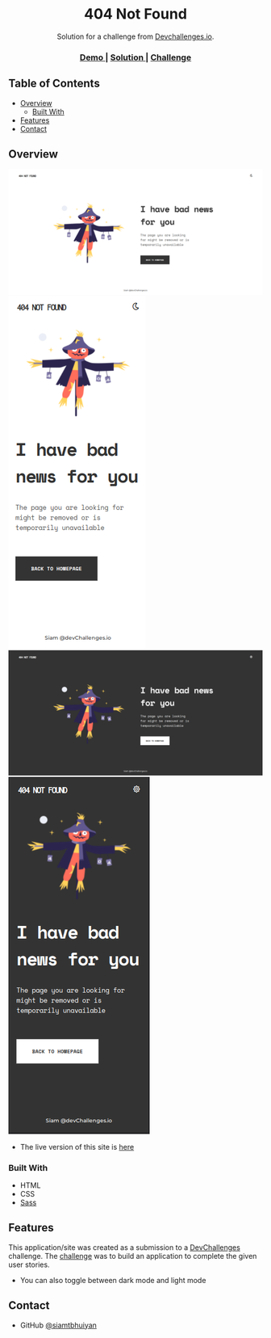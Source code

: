 <!-- Please update value in the {}  -->

<h1 align="center">404 Not Found</h1>

<div align="center">
   Solution for a challenge from  <a href="http://devchallenges.io" target="_blank">Devchallenges.io</a>.
</div>

<div align="center">
  <h3>
    <a href="https://nifty-chandrasekhar-32a397.netlify.app">
      Demo
    </a>
    <span> | </span>
    <a href="https://devchallenges.io/solutions/98D0NQKU3X9Be4OKCnw6">
      Solution
    </a>
    <span> | </span>
    <a href="https://devchallenges.io/challenges/wBunSb7FPrIepJZAg0sY">
      Challenge
    </a>
  </h3>
</div>

<!-- TABLE OF CONTENTS -->

## Table of Contents

- [Overview](#overview)
  - [Built With](#built-with)
- [Features](#features)
- [Contact](#contact)

<!-- OVERVIEW -->

## Overview

![screenshots](./screenshots/Screenshot-desktop-lightmode.png)
![screenshot](./screenshots/Screenshot-mobile-lightmode.png)
![screenshot](./screenshots/Screenshot-desktop-darkmode.png)
![screenshot](./screenshots/Screenshot-mobile-darkmode.png)


- The live version of this site is <a href="https://nifty-chandrasekhar-32a397.netlify.app" target="_blank">here</a> 

### Built With

<!-- This section should list any major frameworks that you built your project using. Here are a few examples.-->

- HTML
- CSS
- [Sass](https://sass-lang.com/)

## Features

<!-- List the features of your application or follow the template. Don't share the figma file here :) -->

This application/site was created as a submission to a [DevChallenges](https://devchallenges.io/challenges) challenge. The [challenge](https://devchallenges.io/challenges/wBunSb7FPrIepJZAg0sY) was to build an application to complete the given user stories.
- You can also toggle between dark mode and light mode


## Contact
- GitHub [@siamtbhuiyan](https://github.com/siamtbhuiyan)
